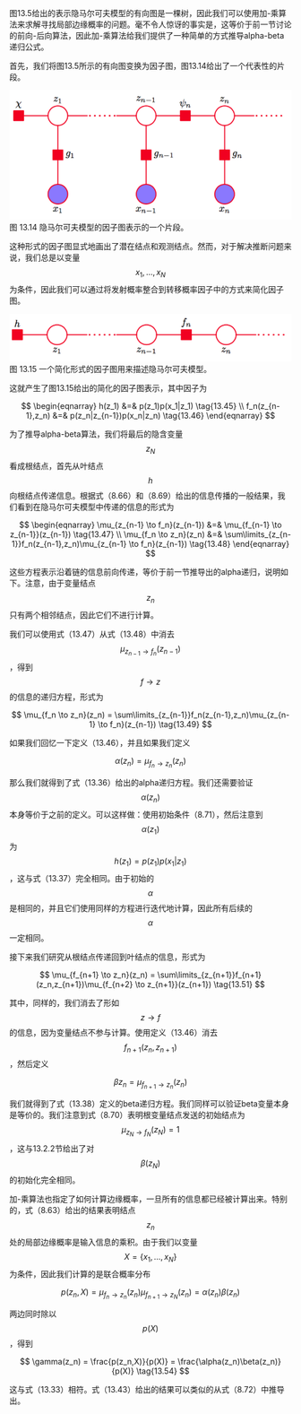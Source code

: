 图13.5给出的表示隐马尔可夫模型的有向图是一棵树，因此我们可以使用加-乘算法来求解寻找局部边缘概率的问题。毫不令人惊讶的事实是，这等价于前一节讨论的前向-后向算法，因此加-乘算法给我们提供了一种简单的方式推导alpha-beta递归公式。    

首先，我们将图13.5所示的有向图变换为因子图，图13.14给出了一个代表性的片段。    

![图 13-14](images/13_14.png)      
图 13.14 隐马尔可夫模型的因子图表示的一个片段。

这种形式的因子图显式地画出了潜在结点和观测结点。然而，对于解决推断问题来说，我们总是以变量$$ x_1,...,x_N $$为条件，因此我们可以通过将发射概率整合到转移概率因子中的方式来简化因子图。    

![图 13-15](images/13_15.png)      
图 13.15 一个简化形式的因子图用来描述隐马尔可夫模型。

这就产生了图13.15给出的简化的因子图表示，其中因子为    

$$
\begin{eqnarray}
h(z_1) &=& p(z_1)p(x_1|z_1) \tag{13.45} \\
f_n(z_{n-1},z_n) &=& p(z_n|z_{n-1})p(x_n|z_n) \tag{13.46}
\end{eqnarray}
$$     

为了推导alpha-beta算法，我们将最后的隐含变量$$ z_N $$看成根结点，首先从叶结点$$ h $$向根结点传递信息。根据式（8.66）和（8.69）给出的信息传播的一般结果，我们看到在隐马尔可夫模型中传递的信息的形式为    

$$
\begin{eqnarray}
\mu_{z_{n-1} \to f_n}(z_{n-1}) &=& \mu_{f_{n-1} \to z_{n-1}}(z_{n-1}) \tag{13.47} \\
\mu_{f_n \to z_n}(z_n) &=& \sum\limits_{z_{n-1}}f_n(z_{n-1},z_n)\mu_{z_{n-1} \to f_n}(z_{n-1}) \tag{13.48}
\end{eqnarray}
$$    

这些方程表示沿着链的信息前向传递，等价于前一节推导出的alpha递归，说明如下。注意，由于变量结点$$ z_n $$只有两个相邻结点，因此它们不进行计算。    

我们可以使用式（13.47）从式（13.48）中消去$$ \mu_{z_{n−1} \to f_n}(z_{n−1}) $$，得到$$ f \to z $$的信息的递归方程，形式为    

$$
\mu_{f_n \to z_n}(z_n) = \sum\limits_{z_{n-1}}f_n(z_{n-1},z_n)\mu_{z_{n-1} \to f_n}(z_{n-1}) \tag{13.49}
$$    

如果我们回忆一下定义（13.46），并且如果我们定义    

$$
\alpha(z_n) = \mu_{f_n \to z_n}(z_n) \tag{13.50}
$$    

那么我们就得到了式（13.36）给出的alpha递归方程。我们还需要验证$$ \alpha(z_n) $$本身等价于之前的定义。可以这样做：使用初始条件（8.71），然后注意到$$ \alpha(z_1) $$为$$ h(z_1) = p(z_1)p(x_1|z_1) $$，这与式（13.37）完全相同。由于初始的$$ \alpha $$是相同的，并且它们使用同样的方程进行迭代地计算，因此所有后续的$$ \alpha $$一定相同。    

接下来我们研究从根结点传递回到叶结点的信息，形式为    

$$
\mu_{f_{n+1} \to z_n}(z_n) = \sum\limits_{z_{n+1}}f_{n+1}(z_n,z_{n+1})\mu_{f_{n+2} \to z_{n+1}}(z_{n+1}) \tag{13.51}
$$    

其中，同样的，我们消去了形如$$ z \to f $$的信息，因为变量结点不参与计算。使用定义（13.46）消去$$ f_{n+1}(z_n, z_{n+1}) $$，然后定义    

$$
\beta{z_n} = \mu_{f_{n+1} \to z_n}(z_n) \tag{13.52}
$$    

我们就得到了式（13.38）定义的beta递归方程。我们同样可以验证beta变量本身是等价的。我们注意到式（8.70）表明根变量结点发送的初始结点为$$ \mu_{z_N \to f_N}(z_N) = 1 $$，这与13.2.2节给出了对$$ \beta(z_N) $$的初始化完全相同。    

加-乘算法也指定了如何计算边缘概率，一旦所有的信息都已经被计算出来。特别的，式（8.63）给出的结果表明结点$$ z_n $$处的局部边缘概率是输入信息的乘积。由于我们以变量$$ X = \{x_1,...,x_N\} $$为条件，因此我们计算的是联合概率分布    

$$
p(z_n,X) = \mu_{f_n \to z_n}(z_n)\mu_{f_{n+1} \to z_N}(z_n) = \alpha(z_n)\beta(z_n) \tag{13.53}
$$    

两边同时除以$$ p(X) $$，得到    

$$
\gamma(z_n) = \frac{p(z_n,X)}{p(X)} = \frac{\alpha(z_n)\beta(z_n)}{p(X)} \tag{13.54}
$$    

这与式（13.33）相符。式（13.43）给出的结果可以类似的从式（8.72）中推导出。    

